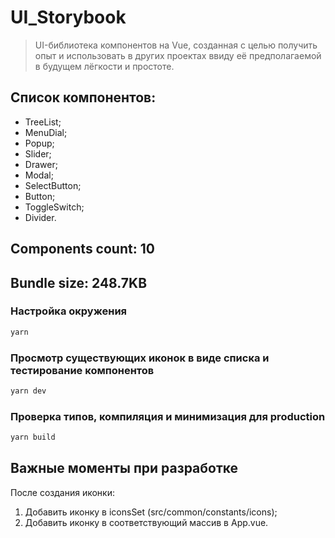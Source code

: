 # UI_Storybook

> UI-библиотека компонентов на Vue, созданная с целью получить опыт
> и использовать в других проектах ввиду её предполагаемой в будущем
> лёгкости и простоте.

## Список компонентов:
- TreeList;
- MenuDial;
- Popup;
- Slider;
- Drawer;
- Modal;
- SelectButton;
- Button;
- ToggleSwitch;
- Divider.

## Components count: 10
## Bundle size: 248.7KB

### Настройка окружения

```sh
yarn
```

### Просмотр существующих иконок в виде списка и тестирование компонентов

```sh
yarn dev
```

### Проверка типов, компиляция и минимизация для production

```sh
yarn build
```

## Важные моменты при разработке

После создания иконки:
1. Добавить иконку в iconsSet (src/common/constants/icons);
2. Добавить иконку в соответствующий массив в App.vue.